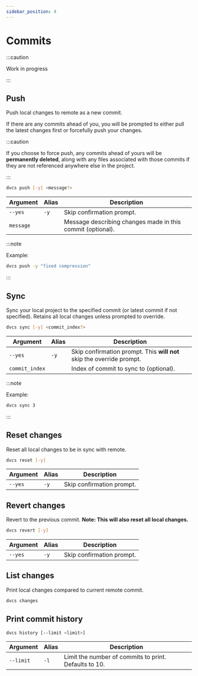 ```yaml
---
sidebar_position: 4
---
```


# Commits

:::caution

Work in progress

:::

## Push

Push local changes to remote as a new commit.

If there are any commits ahead of you, you will be prompted to either pull the latest changes first or forcefully push your changes.

:::caution

If you choose to force push, any commits ahead of yours will be **permanently deleted**, along with any files associated with those commits if they are not referenced anywhere else in the project.

:::

```bash
dvcs push [-y] <message?>
```

| Argument  | Alias | Description                                                |
| --------- | ----- | ---------------------------------------------------------- |
| `--yes`   | `-y`  | Skip confirmation prompt.                                  |
| `message` |       | Message describing changes made in this commit (optional). |

:::note

Example:

```bash
dvcs push -y "fixed compression"
```

:::

## Sync

Sync your local project to the specified commit (or latest commit if not specified). Retains all local changes unless prompted to override.

```bash
dvcs sync [-y] <commit_index?>
```

| Argument       | Alias | Description                                                           |
| -------------- | ----- | --------------------------------------------------------------------- |
| `--yes`        | `-y`  | Skip confirmation prompt. This **will not** skip the override prompt. |
| `commit_index` |       | Index of commit to sync to (optional).                                |

:::note

Example:

```bash
dvcs sync 3
```

:::

## Reset changes

Reset all local changes to be in sync with remote.

```bash
dvcs reset [-y]
```

| Argument | Alias | Description               |
| -------- | ----- | ------------------------- |
| `--yes`  | `-y`  | Skip confirmation prompt. |

## Revert changes

Revert to the previous commit. **Note: This will also reset all local changes.**

```bash
dvcs revert [-y]
```

| Argument | Alias | Description               |
| -------- | ----- | ------------------------- |
| `--yes`  | `-y`  | Skip confirmation prompt. |

## List changes

Print local changes compared to current remote commit.

```bash
dvcs changes
```

## Print commit history

```bash
dvcs history [--limit <limit>]
```

| Argument  | Alias | Description                                           |
| --------- | ----- | ----------------------------------------------------- |
| `--limit` | `-l`  | Limit the number of commits to print. Defaults to 10. |
